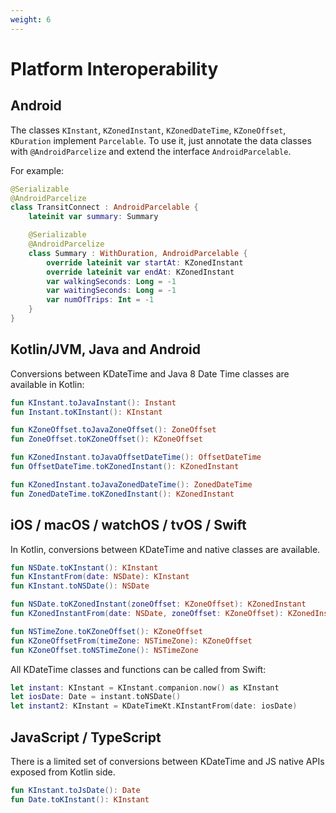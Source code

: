 ```yaml
---
weight: 6
---
```


# Platform Interoperability

## Android

The classes `KInstant`, `KZonedInstant`, `KZonedDateTime`, `KZoneOffset`, `KDuration` implement `Parcelable`. To use it, just annotate the data classes with `@AndroidParcelize` and extend the interface `AndroidParcelable`.

For example:

```kotlin
@Serializable
@AndroidParcelize
class TransitConnect : AndroidParcelable {
    lateinit var summary: Summary

    @Serializable
    @AndroidParcelize
    class Summary : WithDuration, AndroidParcelable {
        override lateinit var startAt: KZonedInstant
        override lateinit var endAt: KZonedInstant
        var walkingSeconds: Long = -1
        var waitingSeconds: Long = -1
        var numOfTrips: Int = -1
    }
}
```

## Kotlin/JVM, Java and Android

Conversions between KDateTime and Java 8 Date Time classes are available in Kotlin:

```kotlin
fun KInstant.toJavaInstant(): Instant
fun Instant.toKInstant(): KInstant

fun KZoneOffset.toJavaZoneOffset(): ZoneOffset
fun ZoneOffset.toKZoneOffset(): KZoneOffset

fun KZonedInstant.toJavaOffsetDateTime(): OffsetDateTime
fun OffsetDateTime.toKZonedInstant(): KZonedInstant

fun KZonedInstant.toJavaZonedDateTime(): ZonedDateTime
fun ZonedDateTime.toKZonedInstant(): KZonedInstant
```

## iOS / macOS / watchOS / tvOS / Swift

In Kotlin, conversions between KDateTime and native classes are available.

```kotlin
fun NSDate.toKInstant(): KInstant
fun KInstantFrom(date: NSDate): KInstant
fun KInstant.toNSDate(): NSDate

fun NSDate.toKZonedInstant(zoneOffset: KZoneOffset): KZonedInstant
fun KZonedInstantFrom(date: NSDate, zoneOffset: KZoneOffset): KZonedInstant

fun NSTimeZone.toKZoneOffset(): KZoneOffset
fun KZoneOffsetFrom(timeZone: NSTimeZone): KZoneOffset
fun KZoneOffset.toNSTimeZone(): NSTimeZone
```

All KDateTime classes and functions can be called from Swift:
```swift title="Swift"
let instant: KInstant = KInstant.companion.now() as KInstant
let iosDate: Date = instant.toNSDate()
let instant2: KInstant = KDateTimeKt.KInstantFrom(date: iosDate)
```

## JavaScript / TypeScript

There is a limited set of conversions between KDateTime and JS native APIs exposed from Kotlin side.
```kotlin
fun KInstant.toJsDate(): Date
fun Date.toKInstant(): KInstant
```
